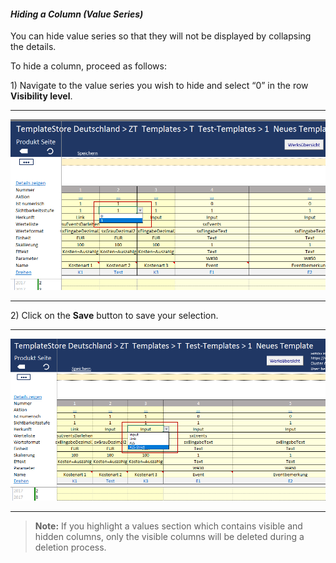 #### _Hiding a Column \(Value Series\)_

You can hide value series so that they will not be displayed by collapsing the details.

To hide a column, proceed as follows:

1\) Navigate to the value series you wish to hide and select “0” in the row **Visibility level**.

---

![](/assets/t42.png)

---

2\) Click on the **Save** button to save your selection.

---

![](/assets/t43.png)

---

> **Note:** If you highlight a values section which contains visible and hidden columns, only the visible columns will be deleted during a deletion process.



